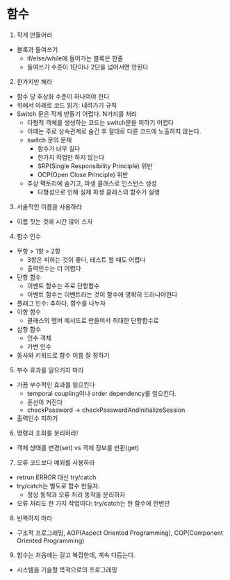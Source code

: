 # 함수

1. 작게 만들어라 
- 블록과 들여쓰기
  - if/else/while에 들어가는 블록은 한줄
  - 들여쓰기 수준이 1단이나 2단을 넘어서면 안된다
2. 한가지만 해라
- 함수 당 추상화 수준이 하나여야 한다
- 위에서 아래로 코드 읽기: 내려가기 규칙
- Switch 문은 작게 만들기 어렵다. N가지를 처리
  - 다형적 객체를 생성하는 코드는 switch문을 피하기 어렵다
  - 이때는 주로 상속관계로 숨긴 후 절대로 다른 코드에 노출하지 않는다. 
  - switch 문의 문제
    - 함수가 너무 길다
    - 한가지 작업만 하지 않는다
    - SRP(Single Responsibility Principle) 위반
    - OCP(Open Close Principle) 위반
  - 추상 팩토리에 숨기고, 파생 클래스로 인스턴스 생성
    - 다형성으로 인해 실제 파생 클래스의 함수가 실행 
3. 서술적인 이름을 사용하라
- 이름 짓는 것에 시간 많이 스자
4. 함수 인수
- 무항 > 1항 > 2항 
  - 3항은 피하는 것이 좋다, 테스트 할 때도 어렵다
  - 출력인수는 더 어렵다
- 단항 함수
  - 이벤트 함수는 주로 단항함수
  - 이벤트 함수는 이벤트라는 것이 함수에 명확히 드러나야한다
- 플래그 인수: 추하다, 함수를 나누자
- 이항 함수
  - 클래스의 멤버 메서드로 만들어서 최대한 단항함수로
- 삼항 함수
  - 인수 객체
  - 가변 인수
- 동사와 키워드로 함수 이름 잘 정하기   
5. 부수 효과를 일으키지 마라
- 가끔 부수적인 효과를 일으킨다
  -  temporal coupling이나 order dependency를 일으킨다.
  -  혼선이 커진다
    - checkPassword &rarr; checkPasswordAndInitializeSession
- 출력인수 피하기   
6. 명령과 조회를 분리하라!
- 객체 상태를 변경(set) vs 객체 정보를 반환(get)
7. 오류 코드보다 예외를 사용하라
- retrun ERROR 대신 try/catch
- try/catch는 별도로 함수 만들자.
  - 정상 동작과 오류 처리 동작을 분리하자
- 오류 처리도 한 가지 작업이다: try/catch는 한 함수에 한번만  
8. 반복하지 마라
- 구조적 프로그래밍, AOP(Aspect Oriented Programming), COP(Component Oriented Programming)
9. 함수는 처음에는 길고 복잡한데, 계속 다듬는다.
- 시스템을 기술할 목적으로의 프로그래밍
